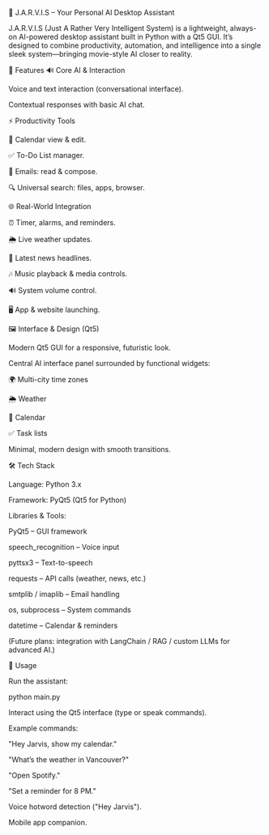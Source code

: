 🧠 J.A.R.V.I.S – Your Personal AI Desktop Assistant

J.A.R.V.I.S (Just A Rather Very Intelligent System) is a lightweight, always-on AI-powered desktop assistant built in Python with a Qt5 GUI.
It’s designed to combine productivity, automation, and intelligence into a single sleek system—bringing movie-style AI closer to reality.

🚀 Features
🔊 Core AI & Interaction

Voice and text interaction (conversational interface).

Contextual responses with basic AI chat.

⚡ Productivity Tools

📅 Calendar view & edit.

✅ To-Do List manager.

📧 Emails: read & compose.

🔍 Universal search: files, apps, browser.

🌐 Real-World Integration

⏰ Timer, alarms, and reminders.

🌦️ Live weather updates.

📰 Latest news headlines.

🎶 Music playback & media controls.

🔊 System volume control.

🖥️ App & website launching.

🖼️ Interface & Design (Qt5)

Modern Qt5 GUI for a responsive, futuristic look.

Central AI interface panel surrounded by functional widgets:

🌍 Multi-city time zones

🌦️ Weather

📅 Calendar

✅ Task lists

Minimal, modern design with smooth transitions.

🛠️ Tech Stack

Language: Python 3.x

Framework: PyQt5 (Qt5 for Python)

Libraries & Tools:

PyQt5 – GUI framework

speech_recognition – Voice input

pyttsx3 – Text-to-speech

requests – API calls (weather, news, etc.)

smtplib / imaplib – Email handling

os, subprocess – System commands

datetime – Calendar & reminders

(Future plans: integration with LangChain / RAG / custom LLMs for advanced AI.)

🎯 Usage

Run the assistant:

python main.py


Interact using the Qt5 interface (type or speak commands).

Example commands:

"Hey Jarvis, show my calendar."

"What’s the weather in Vancouver?"

"Open Spotify."

"Set a reminder for 8 PM."


 Voice hotword detection ("Hey Jarvis").

 Mobile app companion.
